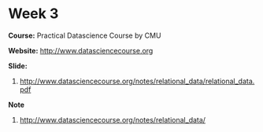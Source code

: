 # Week 3 
**Course:** Practical Datascience Course by CMU

**Website:** http://www.datasciencecourse.org

**Slide:** 
1. http://www.datasciencecourse.org/notes/relational_data/relational_data.pdf


**Note**
1. http://www.datasciencecourse.org/notes/relational_data/
 
